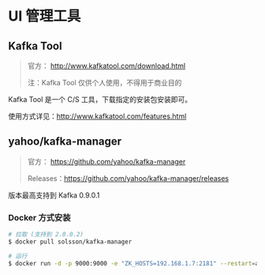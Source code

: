 # UI 管理工具

## Kafka Tool

> 官方： http://www.kafkatool.com/download.html
>
> 注：Kafka Tool 仅供个人使用，不得用于商业目的



Kafka Tool 是一个 C/S 工具，下载指定的安装包安装即可。

使用方式详见：http://www.kafkatool.com/features.html



## yahoo/kafka-manager

> 官方： https://github.com/yahoo/kafka-manager
>
> Releases：https://github.com/yahoo/kafka-manager/releases

版本最高支持到 Kafka 0.9.0.1

### Docker 方式安装

```bash
# 拉取 (支持到 2.0.0.2)
$ docker pull solsson/kafka-manager

# 运行
$ docker run -d -p 9000:9000 -e "ZK_HOSTS=192.168.1.7:2181" --restart=always --name kafka-manager solsson/kafka-manager
```
